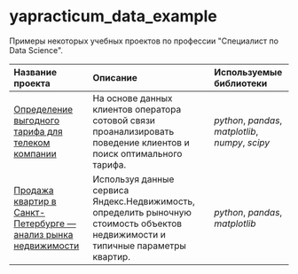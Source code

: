# yapracticum_data_example
Примеры некоторых учебных проектов по профессии "Специалист по Data Science".


| Название проекта | Описание | Используемые библиотеки | 
| :---------------------- | :---------------------- | :---------------------- |
| [Определение выгодного тарифа для телеком компании](tarif_telecom) |На основе данных клиентов оператора сотовой связи проанализировать поведение клиентов и поиск оптимального тарифа.| *python*, *pandas*, *matplotlib*, *numpy*, *scipy* |
| [Продажа квартир в Санкт-Петербурге — анализ рынка недвижимости](market_flat) |Используя данные сервиса Яндекс.Недвижимость, определить рыночную стоимость объектов недвижимости и типичные параметры квартир.| *python*, *pandas*, *matplotlib* |
